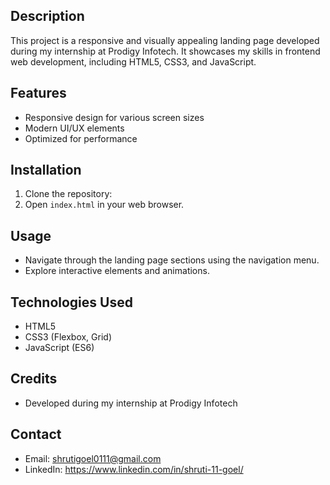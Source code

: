 ## Description
This project is a responsive and visually appealing landing page developed during my internship at Prodigy Infotech. It showcases my skills in frontend web development, including HTML5, CSS3, and JavaScript.

## Features
- Responsive design for various screen sizes
- Modern UI/UX elements
- Optimized for performance
  
## Installation
1. Clone the repository:
2. Open `index.html` in your web browser.

## Usage
- Navigate through the landing page sections using the navigation menu.
- Explore interactive elements and animations.

## Technologies Used
- HTML5
- CSS3 (Flexbox, Grid)
- JavaScript (ES6)

## Credits
- Developed during my internship at Prodigy Infotech

## Contact
- Email: shrutigoel0111@gmail.com
- LinkedIn: https://www.linkedin.com/in/shruti-11-goel/
